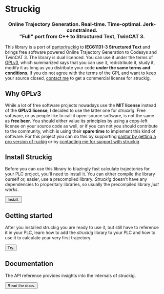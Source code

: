 # Struckig

<div align="center">
  <h3 align="center">
    Online Trajectory Generation. Real-time. Time-optimal. Jerk-constrained.<br/>
    "Full" port from C++ to Structured Text, TwinCAT 3.
  </h3>
</div>

This library is a port of [pantor/ruckig](https://github.com/pantor/ruckig) to **IEC61131-3 Structured Text** and brings free software powered Online Trajectory Generation to Codesys and TwinCAT 3. The library is dual licenced. You can use it under the terms of [GPLv3](https://www.gnu.org/licenses/gpl-3.0.en.html), which summarized says that you can use it, redistribute it, study it, modify it as long as you distribute your code **under the same terms and conditions**. If you do not agree with the terms of the GPL and want to keep your source closed, [contact me](mailto:stefan@besler.me) to get a commercial license for struckig.

## Why GPLv3

While a lot of free software projects nowadays use the **MIT license** instead of the **GPLv3 license**, I decided to use the latter one for *struckig*. Free software, or as people like to call it open-source software, is not the same as **free beer**. You should either value its principles by using a copy-left license on your source code as well, or if you can not you should contribute to the community, which is using their **spare time** to implement this kind of software. For this project you can do this by supporting [pantor by getting a pro version of ruckig](https://ruckig.com/) or by [contacting me for support with struckig](mailto:stefan@besler.me).

## Install Struckig

Before you can use this library to blazingly fast calculate trajectories for your PLC project, you'll need to install it. You can either compile the library ourself or, easier, use a precompiled library. *Struckig* doesn't have any dependencies to properitary libraries, so usually the precompiled library *just works*.

<button onClick="location.href='userguide/installation.html'" type="button">Install.</button>

## Getting started

After you installed struckig you are ready to use it, but still have to reference it in your PLC, learn how to add the *struckig* library to your PLC and how to use it to calculate your very first trajectory.

<button onClick="location.href='userguide/installation.html'" type="button">Try.</button>

## Documentation

The API reference provides insights into the internals of struckig.

<button onClick="location.href='reference/Struckig/Constants.html'" type="button">Read the docs.</button>
